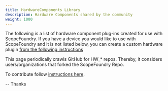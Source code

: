 ```yaml
---
title: HardwareComponents Library
description: Hardware Components shared by the community 
weight: 1000
---
```


The following is a list of hardware component plug-ins created for use with ScopeFoundry. If you have a device you would like to use with ScopeFoundry and it is not listed below, you can create a custom hardware plugin [from the following instructions](/docs/11_tools-tutorials/2_hardware-1/)

This page periodically crawls GitHub for HW_* repos. Thereby, it considers users/organizations that forked the ScopeFoundry Repo.

To contribute follow [instructions here](/docs/200_hardware-sharing/).

--   Thanks
